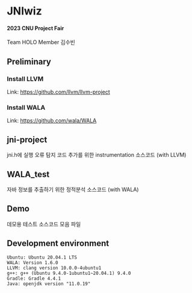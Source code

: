 # JNIwiz
#### 2023 CNU Project Fair
Team HOLO
Member 김수빈

## Preliminary
### Install LLVM
Link: https://github.com/llvm/llvm-project

### Install WALA
Link: https://github.com/wala/WALA

## jni-project
jni.h에 실행 오류 탐지 코드 추가를 위한 instrumentation 소스코드 (with LLVM)

## WALA_test
자바 정보를 추출하기 위한 정적분석 소스코드 (with WALA)

## Demo
데모용 테스트 소스코드 모음 파일

## Development environment
```
Ubuntu: Ubuntu 20.04.1 LTS
WALA: Version 1.6.0
LLVM: clang version 10.0.0-4ubuntu1
g++: g++ (Ubuntu 9.4.0-1ubuntu1~20.04.1) 9.4.0
Gradle: Gradle 4.4.1
Java: openjdk version "11.0.19"
```
